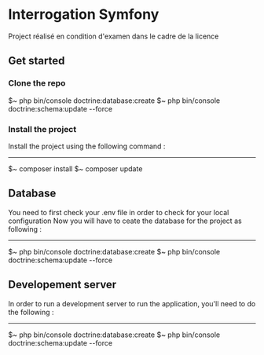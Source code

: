 # Interrogation Symfony

Project réalisé en condition d'examen dans le cadre de la licence

## Get started 

### Clone the repo 


$~ php bin/console doctrine:database:create
$~ php bin/console doctrine:schema:update --force

### Install the project

Install the project using the following command :

--------------------
$~ composer install
$~ composer update



## Database

You need to first check your .env file in order to check for your local configuration
Now you will have to ceate the database for the project as following : 

--------------------
$~ php bin/console doctrine:database:create
$~ php bin/console doctrine:schema:update --force


## Developement server

In order to run a development server to run the application, you'll need to do the following :

--------------------
$~ php bin/console doctrine:database:create
$~ php bin/console doctrine:schema:update --force
